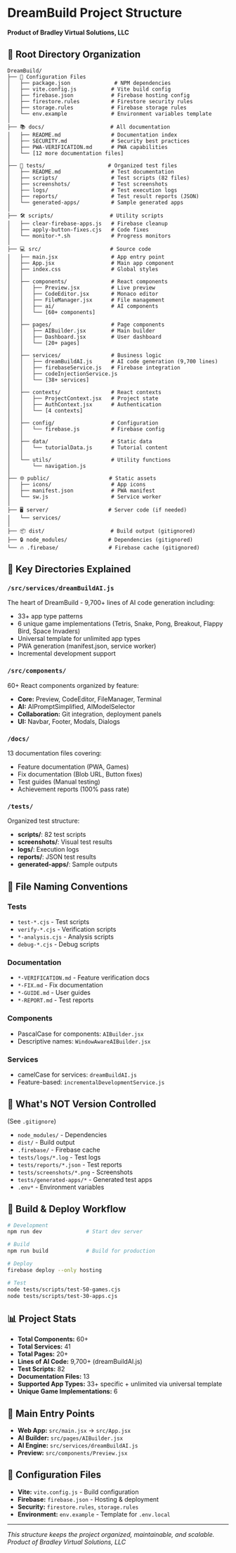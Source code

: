 # DreamBuild Project Structure
**Product of Bradley Virtual Solutions, LLC**

## 📁 Root Directory Organization

```
DreamBuild/
├── 📄 Configuration Files
│   ├── package.json              # NPM dependencies
│   ├── vite.config.js           # Vite build config
│   ├── firebase.json            # Firebase hosting config
│   ├── firestore.rules          # Firestore security rules
│   ├── storage.rules            # Firebase storage rules
│   └── env.example              # Environment variables template
│
├── 📚 docs/                     # All documentation
│   ├── README.md                # Documentation index
│   ├── SECURITY.md              # Security best practices
│   ├── PWA-VERIFICATION.md      # PWA capabilities
│   └── [12 more documentation files]
│
├── 🧪 tests/                    # Organized test files
│   ├── README.md                # Test documentation
│   ├── scripts/                 # Test scripts (82 files)
│   ├── screenshots/             # Test screenshots
│   ├── logs/                    # Test execution logs
│   ├── reports/                 # Test result reports (JSON)
│   └── generated-apps/          # Sample generated apps
│
├── 🛠️ scripts/                  # Utility scripts
│   ├── clear-firebase-apps.js   # Firebase cleanup
│   ├── apply-button-fixes.cjs   # Code fixes
│   └── monitor-*.sh             # Progress monitors
│
├── 💻 src/                      # Source code
│   ├── main.jsx                 # App entry point
│   ├── App.jsx                  # Main app component
│   ├── index.css                # Global styles
│   │
│   ├── components/              # React components
│   │   ├── Preview.jsx          # Live preview
│   │   ├── CodeEditor.jsx       # Monaco editor
│   │   ├── FileManager.jsx      # File management
│   │   ├── ai/                  # AI components
│   │   └── [60+ components]
│   │
│   ├── pages/                   # Page components
│   │   ├── AIBuilder.jsx        # Main builder
│   │   ├── Dashboard.jsx        # User dashboard
│   │   └── [20+ pages]
│   │
│   ├── services/                # Business logic
│   │   ├── dreamBuildAI.js      # AI code generation (9,700 lines)
│   │   ├── firebaseService.js   # Firebase integration
│   │   ├── codeInjectionService.js
│   │   └── [38+ services]
│   │
│   ├── contexts/                # React contexts
│   │   ├── ProjectContext.jsx   # Project state
│   │   ├── AuthContext.jsx      # Authentication
│   │   └── [4 contexts]
│   │
│   ├── config/                  # Configuration
│   │   └── firebase.js          # Firebase config
│   │
│   ├── data/                    # Static data
│   │   └── tutorialData.js      # Tutorial content
│   │
│   └── utils/                   # Utility functions
│       └── navigation.js
│
├── 🌐 public/                   # Static assets
│   ├── icons/                   # App icons
│   ├── manifest.json            # PWA manifest
│   └── sw.js                    # Service worker
│
├── 🖥️ server/                   # Server code (if needed)
│   └── services/
│
├── 📦 dist/                     # Build output (gitignored)
├── 🔒 node_modules/             # Dependencies (gitignored)
└── 🔥 .firebase/                # Firebase cache (gitignored)
```

## 🎯 Key Directories Explained

### `/src/services/dreamBuildAI.js`
The heart of DreamBuild - 9,700+ lines of AI code generation including:
- 33+ app type patterns
- 6 unique game implementations (Tetris, Snake, Pong, Breakout, Flappy Bird, Space Invaders)
- Universal template for unlimited app types
- PWA generation (manifest.json, service worker)
- Incremental development support

### `/src/components/`
60+ React components organized by feature:
- **Core:** Preview, CodeEditor, FileManager, Terminal
- **AI:** AIPromptSimplified, AIModelSelector
- **Collaboration:** Git integration, deployment panels
- **UI:** Navbar, Footer, Modals, Dialogs

### `/docs/`
13 documentation files covering:
- Feature documentation (PWA, Games)
- Fix documentation (Blob URL, Button fixes)
- Test guides (Manual testing)
- Achievement reports (100% pass rate)

### `/tests/`
Organized test structure:
- **scripts/**: 82 test scripts
- **screenshots/**: Visual test results
- **logs/**: Execution logs
- **reports/**: JSON test results
- **generated-apps/**: Sample outputs

## 📝 File Naming Conventions

### Tests
- `test-*.cjs` - Test scripts
- `verify-*.cjs` - Verification scripts
- `*-analysis.cjs` - Analysis scripts
- `debug-*.cjs` - Debug scripts

### Documentation
- `*-VERIFICATION.md` - Feature verification docs
- `*-FIX.md` - Fix documentation
- `*-GUIDE.md` - User guides
- `*-REPORT.md` - Test reports

### Components
- PascalCase for components: `AIBuilder.jsx`
- Descriptive names: `WindowAwareAIBuilder.jsx`

### Services
- camelCase for services: `dreamBuildAI.js`
- Feature-based: `incrementalDevelopmentService.js`

## 🚫 What's NOT Version Controlled

(See `.gitignore`)

- `node_modules/` - Dependencies
- `dist/` - Build output
- `.firebase/` - Firebase cache
- `tests/logs/*.log` - Test logs
- `tests/reports/*.json` - Test reports
- `tests/screenshots/*.png` - Screenshots
- `tests/generated-apps/*` - Generated test apps
- `.env*` - Environment variables

## 🔄 Build & Deploy Workflow

```bash
# Development
npm run dev              # Start dev server

# Build
npm run build            # Build for production

# Deploy
firebase deploy --only hosting

# Test
node tests/scripts/test-50-games.cjs
node tests/scripts/test-30-apps.cjs
```

## 📊 Project Stats

- **Total Components:** 60+
- **Total Services:** 41
- **Total Pages:** 20+
- **Lines of AI Code:** 9,700+ (dreamBuildAI.js)
- **Test Scripts:** 82
- **Documentation Files:** 13
- **Supported App Types:** 33+ specific + unlimited via universal template
- **Unique Game Implementations:** 6

## 🎯 Main Entry Points

- **Web App:** `src/main.jsx` → `src/App.jsx`
- **AI Builder:** `src/pages/AIBuilder.jsx`
- **AI Engine:** `src/services/dreamBuildAI.js`
- **Preview:** `src/components/Preview.jsx`

## 🔧 Configuration Files

- **Vite:** `vite.config.js` - Build configuration
- **Firebase:** `firebase.json` - Hosting & deployment
- **Security:** `firestore.rules`, `storage.rules`
- **Environment:** `env.example` - Template for `.env.local`

---

*This structure keeps the project organized, maintainable, and scalable.*  
*Product of Bradley Virtual Solutions, LLC*
